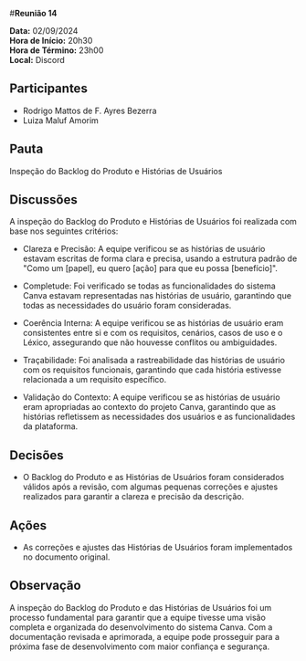 #__Reunião 14__

**Data:** 02/09/2024<br />
**Hora de Início:** 20h30<br />
**Hora de Término:** 23h00<br />
**Local:** Discord<br />

## Participantes

- Rodrigo Mattos de F. Ayres Bezerra
- Luiza Maluf Amorim

## Pauta

Inspeção do Backlog do Produto e Histórias de Usuários

## Discussões

A inspeção do Backlog do Produto e Histórias de Usuários foi realizada com base nos seguintes critérios:

- Clareza e Precisão: A equipe verificou se as histórias de usuário estavam escritas de forma clara e precisa, usando a estrutura padrão de "Como um [papel], eu quero [ação] para que eu possa [benefício]".

- Completude: Foi verificado se todas as funcionalidades do sistema Canva estavam representadas nas histórias de usuário, garantindo que todas as necessidades do usuário foram consideradas.

- Coerência Interna: A equipe verificou se as histórias de usuário eram consistentes entre si e com os requisitos, cenários, casos de uso e o Léxico, assegurando que não houvesse conflitos ou ambiguidades.

- Traçabilidade: Foi analisada a rastreabilidade das histórias de usuário com os requisitos funcionais, garantindo que cada história estivesse relacionada a um requisito específico.

- Validação do Contexto: A equipe verificou se as histórias de usuário eram apropriadas ao contexto do projeto Canva, garantindo que as histórias refletissem as necessidades dos usuários e as funcionalidades da plataforma.

## Decisões

- O Backlog do Produto e as Histórias de Usuários foram considerados válidos após a revisão, com algumas pequenas correções e ajustes realizados para garantir a clareza e precisão da descrição.

## Ações

- As correções e ajustes das Histórias de Usuários foram implementados no documento original.

## Observação

A inspeção do Backlog do Produto e das Histórias de Usuários foi um processo fundamental para garantir que a equipe tivesse uma visão completa e organizada do desenvolvimento do sistema Canva. Com a documentação revisada e aprimorada, a equipe pode prosseguir para a próxima fase de desenvolvimento com maior confiança e segurança.